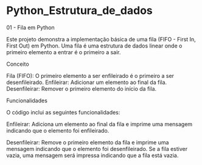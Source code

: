 # Python_Estrutura_de_dados
 
01 - Fila em Python

Este projeto demonstra a implementação básica de uma fila (FIFO - First In, First Out) em Python. Uma fila é uma estrutura de dados linear onde o primeiro elemento a entrar é o primeiro a sair.

Conceito

Fila (FIFO): O primeiro elemento a ser enfileirado é o primeiro a ser desenfileirado.
Enfileirar: Adicionar um elemento ao final da fila.
Desenfileirar: Remover o primeiro elemento do início da fila.

Funcionalidades

O código inclui as seguintes funcionalidades:

Enfileirar: Adiciona um elemento ao final da fila e imprime uma mensagem indicando que o elemento foi enfileirado.

Desenfileirar: Remove o primeiro elemento da fila e imprime uma mensagem indicando que o elemento foi desenfileirado. Se a fila estiver vazia, uma mensagem será impressa indicando que a fila está vazia.